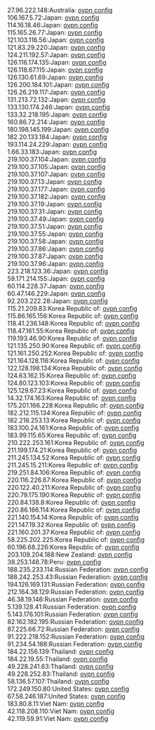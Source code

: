 27.96.222.148:Australia: [ovpn config](vpn/27_96_222_148.ovpn)  
106.167.5.72:Japan: [ovpn config](vpn/106_167_5_72.ovpn)  
114.16.18.46:Japan: [ovpn config](vpn/114_16_18_46.ovpn)  
115.165.26.77:Japan: [ovpn config](vpn/115_165_26_77.ovpn)  
121.103.116.56:Japan: [ovpn config](vpn/121_103_116_56.ovpn)  
121.83.29.220:Japan: [ovpn config](vpn/121_83_29_220.ovpn)  
124.211.192.57:Japan: [ovpn config](vpn/124_211_192_57.ovpn)  
126.116.174.135:Japan: [ovpn config](vpn/126_116_174_135.ovpn)  
126.118.67.115:Japan: [ovpn config](vpn/126_118_67_115.ovpn)  
126.130.61.69:Japan: [ovpn config](vpn/126_130_61_69.ovpn)  
126.200.184.101:Japan: [ovpn config](vpn/126_200_184_101.ovpn)  
126.26.219.117:Japan: [ovpn config](vpn/126_26_219_117.ovpn)  
131.213.72.132:Japan: [ovpn config](vpn/131_213_72_132.ovpn)  
133.130.174.246:Japan: [ovpn config](vpn/133_130_174_246.ovpn)  
133.32.218.195:Japan: [ovpn config](vpn/133_32_218_195.ovpn)  
160.86.72.214:Japan: [ovpn config](vpn/160_86_72_214.ovpn)  
180.198.145.199:Japan: [ovpn config](vpn/180_198_145_199.ovpn)  
182.20.133.184:Japan: [ovpn config](vpn/182_20_133_184.ovpn)  
193.114.24.229:Japan: [ovpn config](vpn/193_114_24_229.ovpn)  
1.66.33.183:Japan: [ovpn config](vpn/1_66_33_183.ovpn)  
219.100.37.104:Japan: [ovpn config](vpn/219_100_37_104.ovpn)  
219.100.37.105:Japan: [ovpn config](vpn/219_100_37_105.ovpn)  
219.100.37.107:Japan: [ovpn config](vpn/219_100_37_107.ovpn)  
219.100.37.13:Japan: [ovpn config](vpn/219_100_37_13.ovpn)  
219.100.37.177:Japan: [ovpn config](vpn/219_100_37_177.ovpn)  
219.100.37.182:Japan: [ovpn config](vpn/219_100_37_182.ovpn)  
219.100.37.19:Japan: [ovpn config](vpn/219_100_37_19.ovpn)  
219.100.37.31:Japan: [ovpn config](vpn/219_100_37_31.ovpn)  
219.100.37.49:Japan: [ovpn config](vpn/219_100_37_49.ovpn)  
219.100.37.51:Japan: [ovpn config](vpn/219_100_37_51.ovpn)  
219.100.37.55:Japan: [ovpn config](vpn/219_100_37_55.ovpn)  
219.100.37.58:Japan: [ovpn config](vpn/219_100_37_58.ovpn)  
219.100.37.86:Japan: [ovpn config](vpn/219_100_37_86.ovpn)  
219.100.37.87:Japan: [ovpn config](vpn/219_100_37_87.ovpn)  
219.100.37.96:Japan: [ovpn config](vpn/219_100_37_96.ovpn)  
223.218.123.36:Japan: [ovpn config](vpn/223_218_123_36.ovpn)  
59.171.214.155:Japan: [ovpn config](vpn/59_171_214_155.ovpn)  
60.114.228.37:Japan: [ovpn config](vpn/60_114_228_37.ovpn)  
60.47.146.229:Japan: [ovpn config](vpn/60_47_146_229.ovpn)  
92.203.222.28:Japan: [ovpn config](vpn/92_203_222_28.ovpn)  
115.21.209.83:Korea Republic of: [ovpn config](vpn/115_21_209_83.ovpn)  
115.86.165.156:Korea Republic of: [ovpn config](vpn/115_86_165_156.ovpn)  
118.41.236.148:Korea Republic of: [ovpn config](vpn/118_41_236_148.ovpn)  
118.47.161.55:Korea Republic of: [ovpn config](vpn/118_47_161_55.ovpn)  
119.193.46.90:Korea Republic of: [ovpn config](vpn/119_193_46_90.ovpn)  
121.135.250.90:Korea Republic of: [ovpn config](vpn/121_135_250_90.ovpn)  
121.161.250.252:Korea Republic of: [ovpn config](vpn/121_161_250_252.ovpn)  
121.164.128.116:Korea Republic of: [ovpn config](vpn/121_164_128_116.ovpn)  
122.128.198.134:Korea Republic of: [ovpn config](vpn/122_128_198_134.ovpn)  
124.63.162.15:Korea Republic of: [ovpn config](vpn/124_63_162_15.ovpn)  
124.80.123.103:Korea Republic of: [ovpn config](vpn/124_80_123_103.ovpn)  
125.129.67.23:Korea Republic of: [ovpn config](vpn/125_129_67_23.ovpn)  
14.32.174.163:Korea Republic of: [ovpn config](vpn/14_32_174_163.ovpn)  
175.201.166.228:Korea Republic of: [ovpn config](vpn/175_201_166_228.ovpn)  
182.212.115.134:Korea Republic of: [ovpn config](vpn/182_212_115_134.ovpn)  
182.218.253.13:Korea Republic of: [ovpn config](vpn/182_218_253_13.ovpn)  
183.100.24.161:Korea Republic of: [ovpn config](vpn/183_100_24_161.ovpn)  
183.99.115.65:Korea Republic of: [ovpn config](vpn/183_99_115_65.ovpn)  
210.222.253.161:Korea Republic of: [ovpn config](vpn/210_222_253_161.ovpn)  
211.199.174.21:Korea Republic of: [ovpn config](vpn/211_199_174_21.ovpn)  
211.245.134.52:Korea Republic of: [ovpn config](vpn/211_245_134_52.ovpn)  
211.245.15.211:Korea Republic of: [ovpn config](vpn/211_245_15_211.ovpn)  
219.251.84.106:Korea Republic of: [ovpn config](vpn/219_251_84_106.ovpn)  
220.116.226.67:Korea Republic of: [ovpn config](vpn/220_116_226_67.ovpn)  
220.122.40.211:Korea Republic of: [ovpn config](vpn/220_122_40_211.ovpn)  
220.79.175.190:Korea Republic of: [ovpn config](vpn/220_79_175_190.ovpn)  
220.84.138.8:Korea Republic of: [ovpn config](vpn/220_84_138_8.ovpn)  
220.86.166.114:Korea Republic of: [ovpn config](vpn/220_86_166_114.ovpn)  
221.140.154.14:Korea Republic of: [ovpn config](vpn/221_140_154_14.ovpn)  
221.147.19.32:Korea Republic of: [ovpn config](vpn/221_147_19_32.ovpn)  
221.160.201.37:Korea Republic of: [ovpn config](vpn/221_160_201_37.ovpn)  
58.225.202.225:Korea Republic of: [ovpn config](vpn/58_225_202_225.ovpn)  
60.196.68.226:Korea Republic of: [ovpn config](vpn/60_196_68_226.ovpn)  
203.109.204.188:New Zealand: [ovpn config](vpn/203_109_204_188.ovpn)  
38.253.148.78:Peru: [ovpn config](vpn/38_253_148_78.ovpn)  
188.235.233.114:Russian Federation: [ovpn config](vpn/188_235_233_114.ovpn)  
188.242.253.43:Russian Federation: [ovpn config](vpn/188_242_253_43.ovpn)  
194.126.169.131:Russian Federation: [ovpn config](vpn/194_126_169_131.ovpn)  
212.164.38.129:Russian Federation: [ovpn config](vpn/212_164_38_129.ovpn)  
46.38.19.146:Russian Federation: [ovpn config](vpn/46_38_19_146.ovpn)  
5.139.128.41:Russian Federation: [ovpn config](vpn/5_139_128_41.ovpn)  
5.143.176.101:Russian Federation: [ovpn config](vpn/5_143_176_101.ovpn)  
82.162.182.195:Russian Federation: [ovpn config](vpn/82_162_182_195.ovpn)  
87.225.66.72:Russian Federation: [ovpn config](vpn/87_225_66_72.ovpn)  
91.222.218.152:Russian Federation: [ovpn config](vpn/91_222_218_152.ovpn)  
91.234.54.188:Russian Federation: [ovpn config](vpn/91_234_54_188.ovpn)  
184.22.156.139:Thailand: [ovpn config](vpn/184_22_156_139.ovpn)  
184.22.19.55:Thailand: [ovpn config](vpn/184_22_19_55.ovpn)  
49.228.241.63:Thailand: [ovpn config](vpn/49_228_241_63.ovpn)  
49.228.252.83:Thailand: [ovpn config](vpn/49_228_252_83.ovpn)  
58.136.57.107:Thailand: [ovpn config](vpn/58_136_57_107.ovpn)  
172.249.150.80:United States: [ovpn config](vpn/172_249_150_80.ovpn)  
67.58.246.187:United States: [ovpn config](vpn/67_58_246_187.ovpn)  
183.80.8.11:Viet Nam: [ovpn config](vpn/183_80_8_11.ovpn)  
42.118.208.110:Viet Nam: [ovpn config](vpn/42_118_208_110.ovpn)  
42.119.59.91:Viet Nam: [ovpn config](vpn/42_119_59_91.ovpn)  

